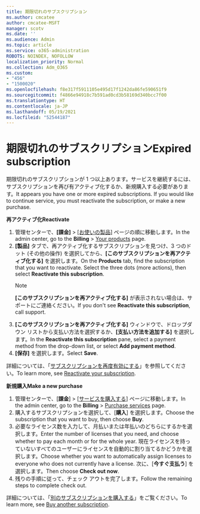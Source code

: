 ```yaml
---
title: 期限切れのサブスクリプション
ms.author: cmcatee
author: cmcatee-MSFT
manager: scotv
ms.date: ''
ms.audience: Admin
ms.topic: article
ms.service: o365-administration
ROBOTS: NOINDEX, NOFOLLOW
localization_priority: Normal
ms.collection: Adm_O365
ms.custom:
- "456"
- "1500020"
ms.openlocfilehash: f8e317f5911105e495d17f1242da86fe590651f9
ms.sourcegitcommit: f4866e94918c7b591ad0cd3b58169d340bcc7f00
ms.translationtype: HT
ms.contentlocale: ja-JP
ms.lasthandoff: 05/19/2021
ms.locfileid: "52544187"
---
```

# <a name="expired-subscription"></a><span data-ttu-id="5c954-102">期限切れのサブスクリプション</span><span class="sxs-lookup"><span data-stu-id="5c954-102">Expired subscription</span></span>

<span data-ttu-id="5c954-p101">期限切れのサブスクリプションが 1 つ以上あります。サービスを継続するには、サブスクリプションを再び有アクティブ化するか、新規購入する必要があります。</span><span class="sxs-lookup"><span data-stu-id="5c954-p101">It appears you have one or more expired subscriptions. If you would like to continue service, you must reactivate the subscription, or make a new purchase.</span></span>
  
<span data-ttu-id="5c954-105">**再アクティブ化**</span><span class="sxs-lookup"><span data-stu-id="5c954-105">**Reactivate**</span></span>
  
1. <span data-ttu-id="5c954-106">管理センターで、**[課金]** \> [[お使いの製品]](https://go.microsoft.com/fwlink/p/?linkid=842054) ページの順に移動します。</span><span class="sxs-lookup"><span data-stu-id="5c954-106">In the admin center, go to the **Billing** \> [Your products](https://go.microsoft.com/fwlink/p/?linkid=842054) page.</span></span>
2. <span data-ttu-id="5c954-p102">**[製品]** タブで、再アクティブ化するサブスクリプションを見つけ、3 つのドット (その他の操作) を選択してから、**[このサブスクリプションを再アクティブ化する]** を選択します。</span><span class="sxs-lookup"><span data-stu-id="5c954-p102">On the **Products** tab, find the subscription that you want to reactivate. Select the three dots (more actions), then select **Reactivate this subscription**.</span></span>
    > [!NOTE]
    > <span data-ttu-id="5c954-109">**[このサブスクリプションを再アクティブ化する]** が表示されない場合は、サポートにご連絡ください。</span><span class="sxs-lookup"><span data-stu-id="5c954-109">If you don't see **Reactivate this subscription**, call support.</span></span>
3. <span data-ttu-id="5c954-110">**[このサブスクリプションを再アクティブ化する]** ウィンドウで、ドロップダウン リストから支払い方法を選択するか、**[支払い方法を追加する]** を選択します。</span><span class="sxs-lookup"><span data-stu-id="5c954-110">In the **Reactivate this subscription** pane, select a payment method from the drop-down list, or select **Add payment method**.</span></span>
4. <span data-ttu-id="5c954-111">**[保存]** を選択します。</span><span class="sxs-lookup"><span data-stu-id="5c954-111">Select **Save**.</span></span>

<span data-ttu-id="5c954-112">詳細については、「[サブスクリプションを再度有効にする](/microsoft-365/commerce/subscriptions/reactivate-your-subscription)」を参照してください。</span><span class="sxs-lookup"><span data-stu-id="5c954-112">To learn more, see [Reactivate your subscription](/microsoft-365/commerce/subscriptions/reactivate-your-subscription).</span></span>

<span data-ttu-id="5c954-113">**新規購入**</span><span class="sxs-lookup"><span data-stu-id="5c954-113">**Make a new purchase**</span></span>
  
1. <span data-ttu-id="5c954-114">管理センターで、[**課金**] \> [[サービスを購入する](https://go.microsoft.com/fwlink/p/?linkid=868433)] ページに移動します。</span><span class="sxs-lookup"><span data-stu-id="5c954-114">In the admin center, go to the **Billing** \> [Purchase services](https://go.microsoft.com/fwlink/p/?linkid=868433) page.</span></span>
2. <span data-ttu-id="5c954-115">購入するサブスクリプションを選択して、[**購入**] を選択します。</span><span class="sxs-lookup"><span data-stu-id="5c954-115">Choose the subscription that you want to buy, then choose **Buy**.</span></span>
3. <span data-ttu-id="5c954-116">必要なライセンス数を入力して、月払いまたは年払いのどちらにするかを選択します。</span><span class="sxs-lookup"><span data-stu-id="5c954-116">Enter the number of licenses that you need, and choose whether to pay each month or for the whole year.</span></span> <span data-ttu-id="5c954-117">現在ライセンスを持っていないすべてのユーザーにライセンスを自動的に割り当てるかどうかを選択します。</span><span class="sxs-lookup"><span data-stu-id="5c954-117">Choose whether you want to automatically assign licenses to everyone who does not currently have a license.</span></span> <span data-ttu-id="5c954-118">次に、[**今すぐ支払う**] を選択します。</span><span class="sxs-lookup"><span data-stu-id="5c954-118">Then choose **Check out now**.</span></span>
4. <span data-ttu-id="5c954-119">残りの手順に従って、チェック アウトを完了します。</span><span class="sxs-lookup"><span data-stu-id="5c954-119">Follow the remaining steps to complete check out.</span></span>

<span data-ttu-id="5c954-120">詳細については、「[別のサブスクリプションを購入する](/microsoft-365/commerce/buy-another-subscription)」をご覧ください。</span><span class="sxs-lookup"><span data-stu-id="5c954-120">To learn more, see [Buy another subscription](/microsoft-365/commerce/buy-another-subscription).</span></span>